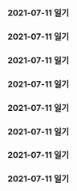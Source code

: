 ### 2021-07-11 일기
### 2021-07-11 일기
### 2021-07-11 일기
### 2021-07-11 일기
### 2021-07-11 일기
### 2021-07-11 일기
### 2021-07-11 일기
### 2021-07-11 일기
